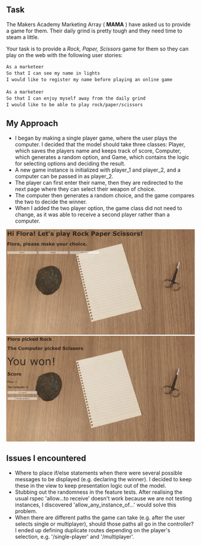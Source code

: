 Task
----

The Makers Academy Marketing Array ( **MAMA** ) have asked us to provide a game for them. Their daily grind is pretty tough and they need time to steam a little.

Your task is to provide a _Rock, Paper, Scissors_ game for them so they can play on the web with the following user stories:

```sh
As a marketeer
So that I can see my name in lights
I would like to register my name before playing an online game

As a marketeer
So that I can enjoy myself away from the daily grind
I would like to be able to play rock/paper/scissors
```

My Approach
----

- I began by making a single player game, where the user plays the computer. I decided that the model should take three classes: Player, which saves the players name and keeps track of score, Computer, which generates a random option, and Game, which contains the logic for selecting options and deciding the result.
- A new game instance is initialized with player_1 and player_2, and a computer can be passed in as player_2.
- The player can first enter their name, then they are redirected to the next page where they can select their weapon of choice.
- The computer then generates a random choice, and the game compares the two to decide the winner.
- When I added the two player option, the game class did not need to change, as it was able to receive a second player rather than a computer.

![alt text](screenshots/RPS_options.png)
![alt text](screenshots/RPS_result.png)

Issues I encountered
----

- Where to place if/else statements when there were several possible messages to be displayed (e.g. declaring the winner). I decided to keep these in the view to keep presentation logic out of the model.
- Stubbing out the randomness in the feature tests. After realising the usual rspec 'allow...to receive' doesn't work because we are not testing instances, I discovered 'allow_any_instance_of...' would solve this problem.
- When there are different paths the game can take (e.g. after the user selects single or multiplayer), should those paths all go in the controller? I ended up defining duplicate routes depending on the player's selection, e.g. '/single-player' and '/multiplayer'.
